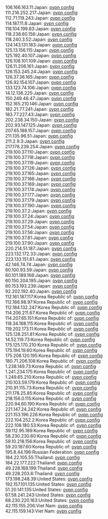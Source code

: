 106.166.163.11:Japan: [ovpn config](vpn/106_166_163_11.ovpn)  
111.216.252.217:Japan: [ovpn config](vpn/111_216_252_217.ovpn)  
112.71.119.243:Japan: [ovpn config](vpn/112_71_119_243.ovpn)  
114.187.11.8:Japan: [ovpn config](vpn/114_187_11_8.ovpn)  
118.104.199.83:Japan: [ovpn config](vpn/118_104_199_83.ovpn)  
118.238.60.156:Japan: [ovpn config](vpn/118_238_60_156.ovpn)  
118.240.3.52:Japan: [ovpn config](vpn/118_240_3_52.ovpn)  
124.143.131.183:Japan: [ovpn config](vpn/124_143_131_183.ovpn)  
125.13.156.115:Japan: [ovpn config](vpn/125_13_156_115.ovpn)  
125.192.40.107:Japan: [ovpn config](vpn/125_192_40_107.ovpn)  
126.108.101.109:Japan: [ovpn config](vpn/126_108_101_109.ovpn)  
126.11.206.161:Japan: [ovpn config](vpn/126_11_206_161.ovpn)  
126.153.245.24:Japan: [ovpn config](vpn/126_153_245_24.ovpn)  
126.37.36.165:Japan: [ovpn config](vpn/126_37_36_165.ovpn)  
126.92.154.107:Japan: [ovpn config](vpn/126_92_154_107.ovpn)  
133.123.74.106:Japan: [ovpn config](vpn/133_123_74_106.ovpn)  
14.12.136.225:Japan: [ovpn config](vpn/14_12_136_225.ovpn)  
150.249.48.47:Japan: [ovpn config](vpn/150_249_48_47.ovpn)  
152.165.210.146:Japan: [ovpn config](vpn/152_165_210_146.ovpn)  
182.21.77.241:Japan: [ovpn config](vpn/182_21_77_241.ovpn)  
183.77.227.43:Japan: [ovpn config](vpn/183_77_227_43.ovpn)  
202.238.34.150:Japan: [ovpn config](vpn/202_238_34_150.ovpn)  
202.93.147.125:Japan: [ovpn config](vpn/202_93_147_125.ovpn)  
207.65.188.157:Japan: [ovpn config](vpn/207_65_188_157.ovpn)  
211.135.96.51:Japan: [ovpn config](vpn/211_135_96_51.ovpn)  
211.2.9.3:Japan: [ovpn config](vpn/211_2_9_3.ovpn)  
217.178.239.254:Japan: [ovpn config](vpn/217_178_239_254.ovpn)  
219.100.37.110:Japan: [ovpn config](vpn/219_100_37_110.ovpn)  
219.100.37.118:Japan: [ovpn config](vpn/219_100_37_118.ovpn)  
219.100.37.119:Japan: [ovpn config](vpn/219_100_37_119.ovpn)  
219.100.37.126:Japan: [ovpn config](vpn/219_100_37_126.ovpn)  
219.100.37.165:Japan: [ovpn config](vpn/219_100_37_165.ovpn)  
219.100.37.166:Japan: [ovpn config](vpn/219_100_37_166.ovpn)  
219.100.37.169:Japan: [ovpn config](vpn/219_100_37_169.ovpn)  
219.100.37.174:Japan: [ovpn config](vpn/219_100_37_174.ovpn)  
219.100.37.177:Japan: [ovpn config](vpn/219_100_37_177.ovpn)  
219.100.37.179:Japan: [ovpn config](vpn/219_100_37_179.ovpn)  
219.100.37.190:Japan: [ovpn config](vpn/219_100_37_190.ovpn)  
219.100.37.2:Japan: [ovpn config](vpn/219_100_37_2.ovpn)  
219.100.37.24:Japan: [ovpn config](vpn/219_100_37_24.ovpn)  
219.100.37.29:Japan: [ovpn config](vpn/219_100_37_29.ovpn)  
219.100.37.54:Japan: [ovpn config](vpn/219_100_37_54.ovpn)  
219.100.37.56:Japan: [ovpn config](vpn/219_100_37_56.ovpn)  
219.100.37.81:Japan: [ovpn config](vpn/219_100_37_81.ovpn)  
219.100.37.90:Japan: [ovpn config](vpn/219_100_37_90.ovpn)  
220.214.51.187:Japan: [ovpn config](vpn/220_214_51_187.ovpn)  
223.132.172.33:Japan: [ovpn config](vpn/223_132_172_33.ovpn)  
223.133.151.61:Japan: [ovpn config](vpn/223_133_151_61.ovpn)  
42.146.74.74:Japan: [ovpn config](vpn/42_146_74_74.ovpn)  
60.100.93.59:Japan: [ovpn config](vpn/60_100_93_59.ovpn)  
60.101.189.168:Japan: [ovpn config](vpn/60_101_189_168.ovpn)  
60.150.204.195:Japan: [ovpn config](vpn/60_150_204_195.ovpn)  
60.153.193.239:Japan: [ovpn config](vpn/60_153_193_239.ovpn)  
92.202.192.40:Japan: [ovpn config](vpn/92_202_192_40.ovpn)  
112.161.187.117:Korea Republic of: [ovpn config](vpn/112_161_187_117.ovpn)  
112.166.98.97:Korea Republic of: [ovpn config](vpn/112_166_98_97.ovpn)  
112.184.132.247:Korea Republic of: [ovpn config](vpn/112_184_132_247.ovpn)  
114.206.211.67:Korea Republic of: [ovpn config](vpn/114_206_211_67.ovpn)  
114.207.65.151:Korea Republic of: [ovpn config](vpn/114_207_65_151.ovpn)  
118.34.168.115:Korea Republic of: [ovpn config](vpn/118_34_168_115.ovpn)  
119.202.173.11:Korea Republic of: [ovpn config](vpn/119_202_173_11.ovpn)  
125.128.251.81:Korea Republic of: [ovpn config](vpn/125_128_251_81.ovpn)  
14.52.119.73:Korea Republic of: [ovpn config](vpn/14_52_119_73.ovpn)  
175.125.170.210:Korea Republic of: [ovpn config](vpn/175_125_170_210.ovpn)  
175.194.19.60:Korea Republic of: [ovpn config](vpn/175_194_19_60.ovpn)  
175.208.120.195:Korea Republic of: [ovpn config](vpn/175_208_120_195.ovpn)  
180.71.206.108:Korea Republic of: [ovpn config](vpn/180_71_206_108.ovpn)  
1.238.149.73:Korea Republic of: [ovpn config](vpn/1_238_149_73.ovpn)  
1.241.234.175:Korea Republic of: [ovpn config](vpn/1_241_234_175.ovpn)  
1.249.65.210:Korea Republic of: [ovpn config](vpn/1_249_65_210.ovpn)  
210.103.59.179:Korea Republic of: [ovpn config](vpn/210_103_59_179.ovpn)  
210.91.115.73:Korea Republic of: [ovpn config](vpn/210_91_115_73.ovpn)  
211.178.25.85:Korea Republic of: [ovpn config](vpn/211_178_25_85.ovpn)  
218.156.0.115:Korea Republic of: [ovpn config](vpn/218_156_0_115.ovpn)  
220.94.60.190:Korea Republic of: [ovpn config](vpn/220_94_60_190.ovpn)  
221.147.24.242:Korea Republic of: [ovpn config](vpn/221_147_24_242.ovpn)  
221.153.196.226:Korea Republic of: [ovpn config](vpn/221_153_196_226.ovpn)  
222.104.252.2:Korea Republic of: [ovpn config](vpn/222_104_252_2.ovpn)  
222.108.180.53:Korea Republic of: [ovpn config](vpn/222_108_180_53.ovpn)  
39.112.95.189:Korea Republic of: [ovpn config](vpn/39_112_95_189.ovpn)  
58.230.230.60:Korea Republic of: [ovpn config](vpn/58_230_230_60.ovpn)  
59.10.218.156:Korea Republic of: [ovpn config](vpn/59_10_218_156.ovpn)  
59.20.187.60:Korea Republic of: [ovpn config](vpn/59_20_187_60.ovpn)  
195.8.44.196:Russian Federation: [ovpn config](vpn/195_8_44_196.ovpn)  
184.22.105.55:Thailand: [ovpn config](vpn/184_22_105_55.ovpn)  
184.22.177.222:Thailand: [ovpn config](vpn/184_22_177_222.ovpn)  
49.228.168.199:Thailand: [ovpn config](vpn/49_228_168_199.ovpn)  
49.228.203.6:Thailand: [ovpn config](vpn/49_228_203_6.ovpn)  
173.198.248.39:United States: [ovpn config](vpn/173_198_248_39.ovpn)  
192.157.101.135:United States: [ovpn config](vpn/192_157_101_135.ovpn)  
51.20.141.135:United States: [ovpn config](vpn/51_20_141_135.ovpn)  
67.58.241.243:United States: [ovpn config](vpn/67_58_241_243.ovpn)  
68.230.220.163:United States: [ovpn config](vpn/68_230_220_163.ovpn)  
42.115.155.206:Viet Nam: [ovpn config](vpn/42_115_155_206.ovpn)  
42.115.159.143:Viet Nam: [ovpn config](vpn/42_115_159_143.ovpn)  
